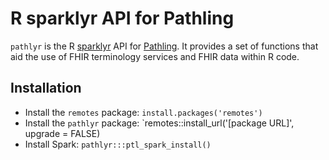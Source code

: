 R sparklyr API for Pathling
=======================

``pathlyr`` is the R [sparklyr](https://spark.rstudio.com/) API 
for [Pathling](https://pathling.csiro.au). It provides a set of functions that 
aid the use of FHIR terminology services and FHIR data within R code.

## Installation

* Install the `remotes` package: `install.packages('remotes')`
* Install the `pathlyr` package: `remotes::install_url('[package URL]', upgrade = FALSE)
* Install Spark: `pathlyr:::ptl_spark_install()`
